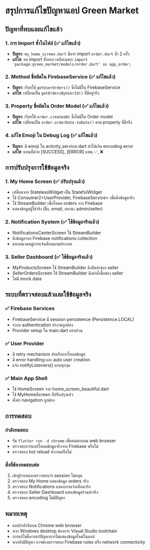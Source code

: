 # สรุปการแก้ไขปัญหาแอป Green Market

## ปัญหาที่พบและแก้ไขแล้ว

### 1. การ Import ซ้ำในไฟล์ (✅ แก้ไขแล้ว)
- **ปัญหา**: `my_home_screen.dart` มีการ import `order.dart` ซ้ำ 2 ครั้ง
- **แก้ไข**: ลบ import ซ้ำออก เหลือเฉพาะ `import 'package:green_market/models/order.dart' as app_order;`

### 2. Method ชื่อผิดใน FirebaseService (✅ แก้ไขแล้ว)
- **ปัญหา**: เรียกใช้ `getUserOrders()` ซึ่งไม่มีใน FirebaseService
- **แก้ไข**: เปลี่ยนเป็น `getOrdersByUserId()` ที่มีอยู่จริง

### 3. Property ชื่อผิดใน Order Model (✅ แก้ไขแล้ว)
- **ปัญหา**: เรียกใช้ `order.createdAt` ซึ่งไม่มีใน Order model
- **แก้ไข**: เปลี่ยนเป็น `order.orderDate.toDate()` ตาม property ที่มีจริง

### 4. แก้ไข Emoji ใน Debug Log (✅ แก้ไขแล้ว)
- **ปัญหา**: มี emoji ใน activity_service.dart ทำให้เกิด encoding error
- **แก้ไข**: แทนที่ด้วย [SUCCESS], [ERROR] แทน ✅, ❌

## การปรับปรุงการใช้ข้อมูลจริง

### 1. My Home Screen (✅ ปรับปรุงแล้ว)
- เปลี่ยนจาก StatelessWidget เป็น StatefulWidget
- ใช้ Consumer2<UserProvider, FirebaseService> เพื่อดึงข้อมูลจริง
- ใช้ StreamBuilder เพื่อโหลด orders จาก Firebase
- แสดงข้อมูลผู้ใช้จริง (ชื่อ, email, สถานะ admin/seller)

### 2. Notification System (✅ ใช้ข้อมูลจริงแล้ว)
- NotificationsCenterScreen ใช้ StreamBuilder 
- ดึงข้อมูลจาก Firebase notifications collection
- แยกหมวดหมู่การแจ้งเตือนตามประเภท

### 3. Seller Dashboard (✅ ใช้ข้อมูลจริงแล้ว)
- MyProductsScreen ใช้ StreamBuilder ดึงสินค้าของ seller
- SellerOrdersScreen ใช้ StreamBuilder ดึงคำสั่งซื้อของ seller
- ไม่มี mock data

## ระบบที่ตรวจสอบแล้วและใช้ข้อมูลจริง

### ✅ Firebase Services
- FirebaseService มี session persistence (Persistence.LOCAL)
- ระบบ authentication ทำงานถูกต้อง
- Provider setup ใน main.dart ครบถ้วน

### ✅ User Provider
- มี retry mechanism สำหรับการโหลดข้อมูล
- มี error handling และ auto user creation
- แจ้ง notifyListeners() ครบทุกจุด

### ✅ Main App Shell
- ใช้ HomeScreen จาก home_screen_beautiful.dart
- ใช้ MyHomeScreen ที่ปรับปรุงแล้ว
- ตั้งค่า navigation ถูกต้อง

## การทดสอบ

### กำลังทดสอบ
- รัน `flutter run -d chrome` เพื่อทดสอบบน web browser
- ตรวจสอบว่าแอปโหลดข้อมูลจริงจาก Firebase หรือไม่
- ตรวจสอบ hot reload ทำงานหรือไม่

### สิ่งที่ต้องทดสอบต่อ
1. เข้าสู่ระบบและตรวจสอบว่า session ไม่หลุด
2. ตรวจสอบ My Home แสดงข้อมูล orders จริง
3. ตรวจสอบ Notifications แสดงการแจ้งเตือนจริง
4. ตรวจสอบ Seller Dashboard แสดงข้อมูลร้านค้าจริง
5. ตรวจสอบ encoding ไม่มีปัญหา

## หมายเหตุ

- แอปกำลังรันบน Chrome web browser
- หาก Windows desktop ต้องการ Visual Studio toolchain
- การแก้ไขนี้ควรแก้ปัญหาการไม่แสดงข้อมูลใหม่ในแอป
- หากยังมีปัญหา อาจต้องตรวจสอบ Firebase rules หรือ network connectivity
